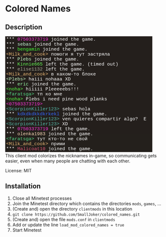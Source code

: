 # Colored Names

## Description

![Screenshot](https://raw.githubusercontent.com/SmallJoker/colored_names/master/screenshot.png)
This client mod colorizes the nicknames in-game, so communicating gets easier, even when many people are chatting with each other.

License: MIT

## Installation
1. Close all Minetest processes
2. Join the Minetest directory which contains the directories `mods`, `games`, ...
3. (Create and) open the directory `clientmods` in this location
4. `git clone https://github.com/SmallJoker/colored_names.git`
5. (Create and) open the file `mods.conf` in `clientmods`
6. Add or update the line `load_mod_colored_names = true`
7. Start Minetest
